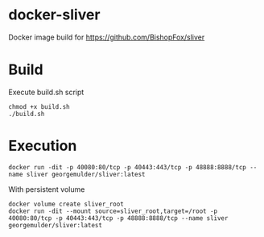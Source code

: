 # docker-sliver
Docker image build for https://github.com/BishopFox/sliver

# Build
Execute build.sh script
```
chmod +x build.sh
./build.sh
```

# Execution
```
docker run -dit -p 40080:80/tcp -p 40443:443/tcp -p 48888:8888/tcp --name sliver georgemulder/sliver:latest
```
With persistent volume
```
docker volume create sliver_root
docker run -dit --mount source=sliver_root,target=/root -p 40080:80/tcp -p 40443:443/tcp -p 48888:8888/tcp --name sliver georgemulder/sliver:latest
```
